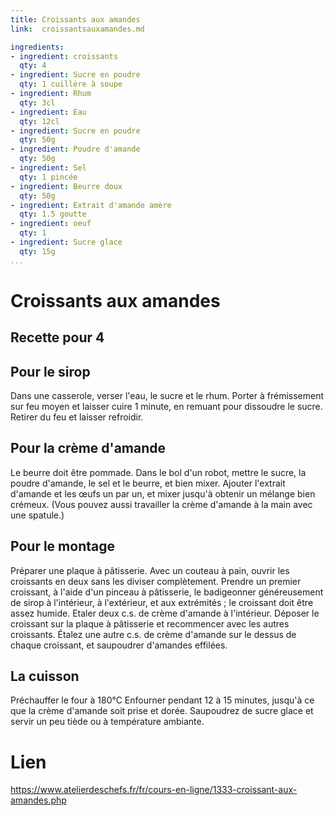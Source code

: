 ```yaml
---
title: Croissants aux amandes
link:  croissantsauxamandes.md

ingredients:
- ingredient: croissants
  qty: 4
- ingredient: Sucre en poudre
  qty: 1 cuillère à soupe
- ingredient: Rhum
  qty: 3cl
- ingredient: Eau 
  qty: 12cl
- ingredient: Sucre en poudre 
  qty: 50g
- ingredient: Poudre d'amande
  qty: 50g
- ingredient: Sel
  qty: 1 pincée
- ingredient: Beurre doux
  qty: 50g
- ingredient: Extrait d'amande amère
  qty: 1.5 goutte
- ingredient: oeuf
  qty: 1
- ingredient: Sucre glace
  qty: 15g
...
```


# Croissants aux amandes

## Recette pour 4

## Pour le sirop

Dans une casserole, verser l'eau, le sucre et le rhum. Porter à frémissement sur feu moyen et laisser cuire 1 minute, en remuant pour dissoudre le sucre. Retirer du feu et laisser refroidir.

## Pour la crème d'amande

Le beurre doit être pommade.
Dans le bol d'un robot, mettre le sucre, la poudre d'amande, le sel et le beurre, et bien mixer.
Ajouter l'extrait d'amande et les œufs un par un, et mixer jusqu'à obtenir un mélange bien crémeux. (Vous pouvez aussi travailler la crème d'amande à la main avec une spatule.)

## Pour le montage

Préparer une plaque à pâtisserie.
Avec un couteau à pain, ouvrir les croissants en deux sans les diviser complètement.
Prendre un premier croissant, à l'aide d'un pinceau à pâtisserie, le badigeonner généreusement de sirop à l'intérieur, à l'extérieur, et aux extrémités ; le croissant doit être assez humide.
Etaler deux c.s. de crème d'amande à l'intérieur. Déposer le croissant sur la plaque à pâtisserie et recommencer avec les autres croissants.
Étalez une autre c.s. de crème d'amande sur le dessus de chaque croissant, et saupoudrer d'amandes effilées.
## La cuisson

Préchauffer le four à 180°C
Enfourner pendant 12 à 15 minutes, jusqu'à ce que la crème d'amande soit prise et dorée.
Saupoudrez de sucre glace et servir un peu tiède ou à température ambiante.


# Lien
https://www.atelierdeschefs.fr/fr/cours-en-ligne/1333-croissant-aux-amandes.php


